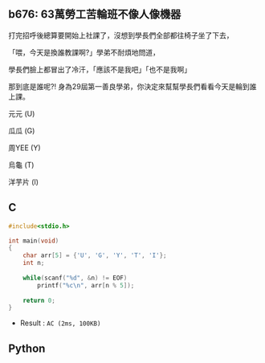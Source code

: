 ## b676: 63萬勞工苦輪班不像人像機器
打完招呼後總算要開始上社課了，沒想到學長們全部都往椅子坐了下去，

「喂，今天是換誰教課啊?」學弟不耐煩地問道，

學長們臉上都冒出了冷汗，「應該不是我吧」「也不是我啊」

那到底是誰呢?! 身為29屆第一善良學弟，你決定來幫幫學長們看看今天是輪到誰上課。

元元 (U)

瓜瓜 (G)

周YEE (Y)

烏龜 (T)

洋芋片 (I)

## C
```C
#include<stdio.h>

int main(void)
{
	char arr[5] = {'U', 'G', 'Y', 'T', 'I'};
	int n;
	
	while(scanf("%d", &n) != EOF)
		printf("%c\n", arr[n % 5]);
		
	return 0;
}
```
 * Result : `AC (2ms, 100KB)`

## Python

